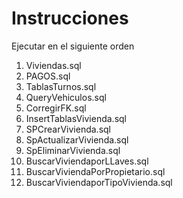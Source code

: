 # Instrucciones
Ejecutar en el siguiente orden
1. Viviendas.sql
2. PAGOS.sql
3. TablasTurnos.sql
4. QueryVehiculos.sql
5. CorregirFK.sql
6. InsertTablasVivienda.sql
7. SPCrearVivienda.sql
8. SpActualizarVivienda.sql
9. SpEliminarVivienda.sql
10. BuscarViviendaporLLaves.sql
11. BuscarViviendaPorPropietario.sql
12. BuscarViviendaporTipoVivienda.sql